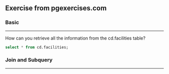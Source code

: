 ## Exercise from pgexercises.com

### Basic 
---

How can you retrieve all the information from the cd.facilities table?

```sql
select * from cd.facilities;
```


### Join and Subquery 
---


